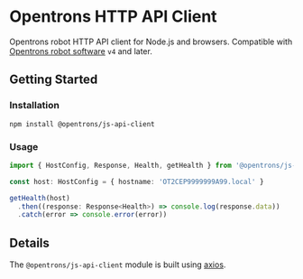 # Opentrons HTTP API Client

Opentrons robot HTTP API client for Node.js and browsers. Compatible with [Opentrons robot software][] `v4` and later.

[opentrons robot software]: https://github.com/Opentrons/opentrons

## Getting Started

### Installation

```shell
npm install @opentrons/js-api-client
```

### Usage

```typescript
import { HostConfig, Response, Health, getHealth } from '@opentrons/js-api-client'

const host: HostConfig = { hostname: 'OT2CEP9999999A99.local' }

getHealth(host)
  .then((response: Response<Health>) => console.log(response.data))
  .catch(error => console.error(error))
```

## Details

The `@opentrons/js-api-client` module is built using [axios][].

[axios]: https://github.com/axios/axios
